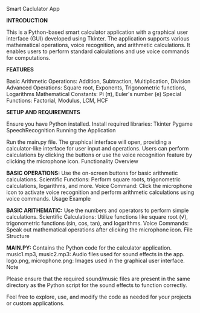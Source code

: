 Smart Caclulator App

**INTRODUCTION**

This is a Python-based smart calculator application with a graphical user interface (GUI) developed using Tkinter. The application supports various mathematical operations, voice recognition, and arithmetic calculations. It enables users to perform standard calculations and use voice commands for computations.

**FEATURES**

Basic Arithmetic Operations: Addition, Subtraction, Multiplication, Division
Advanced Operations: Square root, Exponents, Trigonometric functions, Logarithms
Mathematical Constants: Pi (π), Euler's number (e)
Special Functions: Factorial, Modulus, LCM, HCF

**SETUP AND REQUIREMENTS**

Ensure you have Python installed.
Install required libraries:
Tkinter
Pygame
SpeechRecognition
Running the Application

Run the main.py file.
The graphical interface will open, providing a calculator-like interface for user input and operations.
Users can perform calculations by clicking the buttons or use the voice recognition feature by clicking the microphone icon.
Functionality Overview

**BASIC OPERATIONS:** Use the on-screen buttons for basic arithmetic calculations.
Scientific Functions: Perform square roots, trigonometric calculations, logarithms, and more.
Voice Command: Click the microphone icon to activate voice recognition and perform arithmetic calculations using voice commands.
Usage Example

**BASIC ARITHEMATIC:** Use the numbers and operators to perform simple calculations.
Scientific Calculations: Utilize functions like square root (√), trigonometric functions (sin, cos, tan), and logarithms.
Voice Commands: Speak out mathematical operations after clicking the microphone icon.
File Structure

**MAIN.PY:** Contains the Python code for the calculator application.
music1.mp3, music2.mp3: Audio files used for sound effects in the app.
logo.png, microphone.png: Images used in the graphical user interface.
Note

Please ensure that the required sound/music files are present in the same directory as the Python script for the sound effects to function correctly.

Feel free to explore, use, and modify the code as needed for your projects or custom applications.
